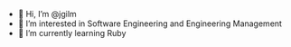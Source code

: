 - 👋 Hi, I’m @jgilm
- 👀 I’m interested in Software Engineering and Engineering Management
- 🌱 I’m currently learning Ruby
<!--- - 💞️ I’m looking to collaborate on ...
- 📫 How to reach me ...
--->
<!---
jgilm/jgilm is a ✨ special ✨ repository because its `README.md` (this file) appears on your GitHub profile.
You can click the Preview link to take a look at your changes.
--->
